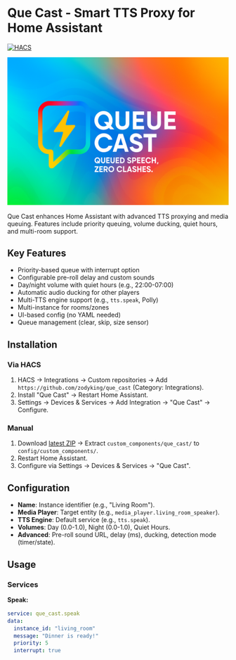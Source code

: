 # Que Cast - Smart TTS Proxy for Home Assistant

[![HACS](https://img.shields.io/badge/HACS-Custom%20integration-blue.svg)](https://custom-components.hacs.xyz/)

<p align="center">
  <img src="https://raw.githubusercontent.com/zodyking/que_cast/refs/heads/main/images/banner.png" alt="Que Cast Banner">
</p>

Que Cast enhances Home Assistant with advanced TTS proxying and media queuing. Features include priority queuing, volume ducking, quiet hours, and multi-room support.

## Key Features
- Priority-based queue with interrupt option
- Configurable pre-roll delay and custom sounds
- Day/night volume with quiet hours (e.g., 22:00-07:00)
- Automatic audio ducking for other players
- Multi-TTS engine support (e.g., `tts.speak`, Polly)
- Multi-instance for rooms/zones
- UI-based config (no YAML needed)
- Queue management (clear, skip, size sensor)

## Installation

### Via HACS
1. HACS → Integrations → Custom repositories → Add `https://github.com/zodyking/que_cast` (Category: Integrations).
2. Install "Que Cast" → Restart Home Assistant.
3. Settings → Devices & Services → Add Integration → "Que Cast" → Configure.

### Manual
1. Download [latest ZIP](https://github.com/zodyking/que_cast/releases) → Extract `custom_components/que_cast/` to `config/custom_components/`.
2. Restart Home Assistant.
3. Configure via Settings → Devices & Services → "Que Cast".

## Configuration
- **Name**: Instance identifier (e.g., "Living Room").
- **Media Player**: Target entity (e.g., `media_player.living_room_speaker`).
- **TTS Engine**: Default service (e.g., `tts.speak`).
- **Volumes**: Day (0.0-1.0), Night (0.0-1.0), Quiet Hours.
- **Advanced**: Pre-roll sound URL, delay (ms), ducking, detection mode (timer/state).

## Usage

### Services
**Speak:**
```yaml
service: que_cast.speak
data:
  instance_id: "living_room"
  message: "Dinner is ready!"
  priority: 5
  interrupt: true
